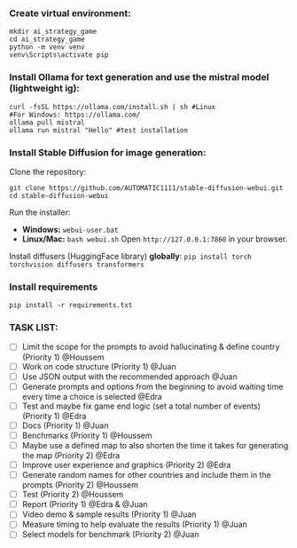 ### Create virtual environment:

```
mkdir ai_strategy_game
cd ai_strategy_game
python -m venv venv
venv\Scripts\activate pip
```

### Install Ollama for text generation and use the mistral model (lightweight ig):

```
curl -fsSL https://ollama.com/install.sh | sh #Linux
#For Windows: https://ollama.com/
ollama pull mistral
ollama run mistral "Hello" #test installation
```

### Install Stable Diffusion for image generation:

Clone the repository:

```
git clone https://github.com/AUTOMATIC1111/stable-diffusion-webui.git cd stable-diffusion-webui
```

Run the installer:

- **Windows:** `webui-user.bat`
- **Linux/Mac:** `bash webui.sh`
  Open `http://127.0.0.1:7860` in your browser.

Install diffusers (HuggingFace library) **globally**:
`pip install torch torchvision diffusers transformers`

### Install requirements

`pip install -r requirements.txt`

### TASK LIST:

- [ ] Limit the scope for the prompts to avoid hallucinating & define country (Priority 1) @Houssem
- [ ] Work on code structure (Priority 1) @Juan
- [ ] Use JSON output with the recommended approach @Juan
- [ ] Generate prompts and options from the beginning to avoid waiting time every time a choice is selected @Edra
- [ ] Test and maybe fix game end logic (set a total number of events) (Priority 1) @Edra
- [ ] Docs (Priority 1) @Juan
- [ ] Benchmarks (Priority 1) @Houssem
- [ ] Maybe use a defined map to also shorten the time it takes for generating the map (Priority 2) @Edra
- [ ] Improve user experience and graphics (Priority 2) @Edra
- [ ] Generate random names for other countries and include them in the prompts (Priority 2) @Houssem
- [ ] Test (Priority 2) @Houssem
- [ ] Report (Priority 1) @Edra & @Juan
- [ ] Video demo & sample results (Priority 1) @Juan
- [ ] Measure timing to help evaluate the results (Priority 1) @Juan
- [ ] Select models for benchmark (Priority 2) @Juan
